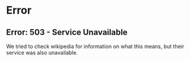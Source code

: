 Error
=====

Error: 503 - Service Unavailable
--------------------------------

We tried to check wikipedia for information on what this means, but their
service was also unavailable.
